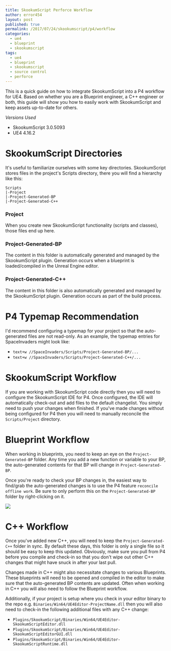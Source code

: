 ```yaml
---
title: SkookumScript Perforce Workflow
author: error454
layout: post
published: true
permalink: /2017/07/24/skookumscript/p4/workflow
categories:
  - ue4
  - blueprint
  - skookumscript
tags:
  - ue4
  - blueprint
  - skookumscript
  - source control
  - perforce
---
```

This is a quick guide on how to integrate SkookumScript into a P4 workflow for UE4. Based on whether you are a Blueprint engineer, a C++ engineer or both, this guide will show you how to easily work with SkookumScript and keep assets up-to-date for others.

*Versions Used*

* SkookumScript 3.0.5093
* UE4 4.16.2

<!--more-->

# SkookumScript Directories

It's useful to familiarize ourselves with some key directories. SkookumScript stores files in the project's Scripts directory, there you will find a hierarchy like this:

```
Scripts
|-Project
|-Project-Generated-BP
|-Project-Generated-C++
```

### Project

When you create new SkookumScript functionality (scripts and classes), those files end up here.

### Project-Generated-BP

The content in this folder is automatically generated and managed by the SkookumScript plugin. Generation occurs when a blueprint is loaded/compiled in the Unreal Engine editor.

### Project-Generated-C++

The content in this folder is also automatically generated and managed by the SkookumScript plugin. Generation occurs as part of the build process.

# P4 Typemap Recommendation

I'd recommend configuring a typemap for your project so that the auto-generated files are not read-only. As an example, the typemap entries for SpaceInvaders might look like:

* ```text+w //SpaceInvaders/Scripts/Project-Generated-BP/...```
* ```text+w //SpaceInvaders/Scripts/Project-Generated-C++/...```


# SkookumScript Workflow

If you are working with SkookumScript code directly then you will need to configure the SkookumScript IDE for P4. Once configured, the IDE will automatically check-out and add files to the default changelist. You simply need to push your changes when finished. If you've made changes without being configured for P4 then you will need to manually reconcile the `Scripts/Project` directory.

# Blueprint Workflow

When working in blueprints, you need to keep an eye on the `Project-Generated-BP` folder. Any time you add a new function or variable to your BP, the auto-generated contents for that BP will change in `Project-Generated-BP`. 

Once you're ready to check your BP changes in, the easiest way to find/grab the auto-generated changes is to use the P4 feature `reconcile offline work`. Be sure to only perform this on the `Project-Generated-BP` folder by right-clicking on it.

<img src='{{ site.url }}/assets/uploads/2017/07/reconcile.jpg'>


# C++ Workflow

Once you've added new C++, you will need to keep the `Project-Generated-C++` folder in sync. By default these days, this folder is only a single file so it should be easy to keep this updated. Obviously, make sure you pull from P4 before you compile and check-in so that you don't wipe out other C++ changes that might have snuck in after your last pull.

Changes made in C++ might also necessitate changes to various Blueprints. These blueprints will need to be opened and compiled in the editor to make sure that the auto-generated BP contents are updated. Often when working in C++ you will also need to follow the Blueprint workflow.

Additionally, if your project is setup where you check in your editor binary to the repo e.g. `Binaries/Win64/UE4Editor-ProjectName.dll` then you will also need to check-in the following additional files with any C++ change:

* `Plugins/SkookumScript/Binaries/Win64/UE4Editor-SkookumScriptEditor.dll`
* `Plugins/SkookumScript/Binaries/Win64/UE4Editor-SkookumScriptEditorGUI.dll`
* `Plugins/SkookumScript/Binaries/Win64/UE4Editor-SkookumScriptRuntime.dll`